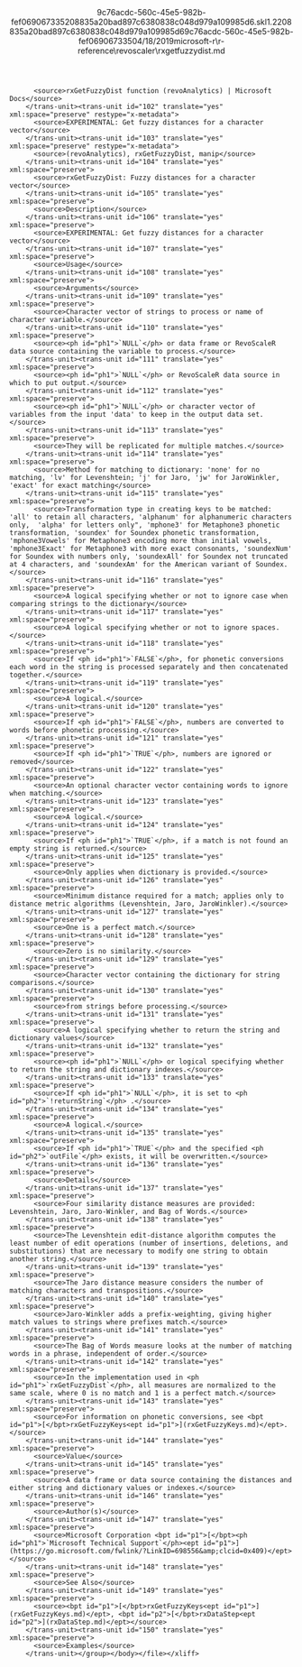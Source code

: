 <?xml version="1.0"?><xliff version="1.2" xmlns="urn:oasis:names:tc:xliff:document:1.2" xmlns:xsi="http://www.w3.org/2001/XMLSchema-instance" xsi:schemaLocation="urn:oasis:names:tc:xliff:document:1.2 xliff-core-1.2-transitional.xsd"><file datatype="xml" original="rxgetfuzzydist.md" source-language="en-US" target-language="en-US"><header><tool tool-id="mdxliff" tool-name="mdxliff" tool-version="1.0-d1654b2" tool-company="Microsoft" /><xliffext:skl_file_name xmlns:xliffext="urn:microsoft:content:schema:xliffextensions">9c76acdc-560c-45e5-982b-fef069067335208835a20bad897c6380838c048d979a109985d6.skl</xliffext:skl_file_name><xliffext:version xmlns:xliffext="urn:microsoft:content:schema:xliffextensions">1.2</xliffext:version><xliffext:ms.openlocfilehash xmlns:xliffext="urn:microsoft:content:schema:xliffextensions">208835a20bad897c6380838c048d979a109985d6</xliffext:ms.openlocfilehash><xliffext:ms.sourcegitcommit xmlns:xliffext="urn:microsoft:content:schema:xliffextensions">9c76acdc-560c-45e5-982b-fef069067335</xliffext:ms.sourcegitcommit><xliffext:ms.lasthandoff xmlns:xliffext="urn:microsoft:content:schema:xliffextensions">04/18/2019</xliffext:ms.lasthandoff><xliffext:ms.openlocfilepath xmlns:xliffext="urn:microsoft:content:schema:xliffextensions">microsoft-r\r-reference\revoscaler\rxgetfuzzydist.md</xliffext:ms.openlocfilepath></header><body><group id="content" extype="content"><trans-unit id="101" translate="yes" xml:space="preserve" restype="x-metadata">
          <source>rxGetFuzzyDist function (revoAnalytics) | Microsoft Docs</source>
        </trans-unit><trans-unit id="102" translate="yes" xml:space="preserve" restype="x-metadata">
          <source>EXPERIMENTAL: Get fuzzy distances for a character vector</source>
        </trans-unit><trans-unit id="103" translate="yes" xml:space="preserve" restype="x-metadata">
          <source>(revoAnalytics), rxGetFuzzyDist, manip</source>
        </trans-unit><trans-unit id="104" translate="yes" xml:space="preserve">
          <source>rxGetFuzzyDist: Fuzzy distances for a character vector</source>
        </trans-unit><trans-unit id="105" translate="yes" xml:space="preserve">
          <source>Description</source>
        </trans-unit><trans-unit id="106" translate="yes" xml:space="preserve">
          <source>EXPERIMENTAL: Get fuzzy distances for a character vector</source>
        </trans-unit><trans-unit id="107" translate="yes" xml:space="preserve">
          <source>Usage</source>
        </trans-unit><trans-unit id="108" translate="yes" xml:space="preserve">
          <source>Arguments</source>
        </trans-unit><trans-unit id="109" translate="yes" xml:space="preserve">
          <source>Character vector of strings to process or name of character variable.</source>
        </trans-unit><trans-unit id="110" translate="yes" xml:space="preserve">
          <source><ph id="ph1">`NULL`</ph> or data frame or RevoScaleR data source containing the variable to process.</source>
        </trans-unit><trans-unit id="111" translate="yes" xml:space="preserve">
          <source><ph id="ph1">`NULL`</ph> or RevoScaleR data source in which to put output.</source>
        </trans-unit><trans-unit id="112" translate="yes" xml:space="preserve">
          <source><ph id="ph1">`NULL`</ph> or character vector of variables from the input 'data' to keep in the output data set.</source>
        </trans-unit><trans-unit id="113" translate="yes" xml:space="preserve">
          <source>They will be replicated for multiple matches.</source>
        </trans-unit><trans-unit id="114" translate="yes" xml:space="preserve">
          <source>Method for matching to dictionary: 'none' for no matching, 'lv' for Levenshtein; 'j' for Jaro, 'jw' for JaroWinkler,  'exact' for exact matching</source>
        </trans-unit><trans-unit id="115" translate="yes" xml:space="preserve">
          <source>Transformation type in creating keys to be matched: 'all' to retain all characters, 'alphanum' for alphanumeric characters only,  'alpha' for letters only", 'mphone3' for Metaphone3 phonetic transformation, 'soundex' for Soundex phonetic transformation,  'mphone3Vowels' for Metaphone3 encoding more than initial vowels, 'mphone3Exact' for Metaphone3 with more exact consonants, 'soundexNum' for Soundex with numbers only, 'soundexAll' for Soundex not truncated at 4 characters, and 'soundexAm' for the American variant of Soundex.</source>
        </trans-unit><trans-unit id="116" translate="yes" xml:space="preserve">
          <source>A logical specifying whether or not to ignore case when comparing strings to the dictionary</source>
        </trans-unit><trans-unit id="117" translate="yes" xml:space="preserve">
          <source>A logical specifying whether or not to ignore spaces.</source>
        </trans-unit><trans-unit id="118" translate="yes" xml:space="preserve">
          <source>If <ph id="ph1">`FALSE`</ph>, for phonetic conversions each word in the string is processed separately and then concatenated together.</source>
        </trans-unit><trans-unit id="119" translate="yes" xml:space="preserve">
          <source>A logical.</source>
        </trans-unit><trans-unit id="120" translate="yes" xml:space="preserve">
          <source>If <ph id="ph1">`FALSE`</ph>, numbers are converted to words before phonetic processing.</source>
        </trans-unit><trans-unit id="121" translate="yes" xml:space="preserve">
          <source>If <ph id="ph1">`TRUE`</ph>, numbers are ignored or removed</source>
        </trans-unit><trans-unit id="122" translate="yes" xml:space="preserve">
          <source>An optional character vector containing words to ignore when matching.</source>
        </trans-unit><trans-unit id="123" translate="yes" xml:space="preserve">
          <source>A logical.</source>
        </trans-unit><trans-unit id="124" translate="yes" xml:space="preserve">
          <source>If <ph id="ph1">`TRUE`</ph>, if a match is not found an empty string is returned.</source>
        </trans-unit><trans-unit id="125" translate="yes" xml:space="preserve">
          <source>Only applies when dictionary is provided.</source>
        </trans-unit><trans-unit id="126" translate="yes" xml:space="preserve">
          <source>Minimum distance required for a match; applies only to distance metric algorithms (Levenshtein, Jaro, JaroWinkler).</source>
        </trans-unit><trans-unit id="127" translate="yes" xml:space="preserve">
          <source>One is a perfect match.</source>
        </trans-unit><trans-unit id="128" translate="yes" xml:space="preserve">
          <source>Zero is no similarity.</source>
        </trans-unit><trans-unit id="129" translate="yes" xml:space="preserve">
          <source>Character vector containing the dictionary for string comparisons.</source>
        </trans-unit><trans-unit id="130" translate="yes" xml:space="preserve">
          <source>from strings before processing.</source>
        </trans-unit><trans-unit id="131" translate="yes" xml:space="preserve">
          <source>A logical specifying whether to return the string and dictionary values</source>
        </trans-unit><trans-unit id="132" translate="yes" xml:space="preserve">
          <source><ph id="ph1">`NULL`</ph> or logical specifying whether to return the string and dictionary indexes.</source>
        </trans-unit><trans-unit id="133" translate="yes" xml:space="preserve">
          <source>If <ph id="ph1">`NULL`</ph>, it is set to <ph id="ph2">`!returnString`</ph> .</source>
        </trans-unit><trans-unit id="134" translate="yes" xml:space="preserve">
          <source>A logical.</source>
        </trans-unit><trans-unit id="135" translate="yes" xml:space="preserve">
          <source>If <ph id="ph1">`TRUE`</ph> and the specified <ph id="ph2">`outFile`</ph> exists, it will be overwritten.</source>
        </trans-unit><trans-unit id="136" translate="yes" xml:space="preserve">
          <source>Details</source>
        </trans-unit><trans-unit id="137" translate="yes" xml:space="preserve">
          <source>Four similarity distance measures are provided: Levenshtein, Jaro, Jaro-Winkler, and Bag of Words.</source>
        </trans-unit><trans-unit id="138" translate="yes" xml:space="preserve">
          <source>The Levenshtein edit-distance algorithm computes the least number of edit operations (number of insertions, deletions, and substitutions) that are necessary to modify one string to obtain another string.</source>
        </trans-unit><trans-unit id="139" translate="yes" xml:space="preserve">
          <source>The Jaro distance measure considers the number of matching characters and transpositions.</source>
        </trans-unit><trans-unit id="140" translate="yes" xml:space="preserve">
          <source>Jaro-Winkler adds a prefix-weighting, giving higher match values to strings where prefixes match.</source>
        </trans-unit><trans-unit id="141" translate="yes" xml:space="preserve">
          <source>The Bag of Words measure looks at the number of matching words in a phrase, independent of order.</source>
        </trans-unit><trans-unit id="142" translate="yes" xml:space="preserve">
          <source>In the implementation used in <ph id="ph1">`rxGetFuzzyDist`</ph>, all measures are normalized to the same scale, where 0 is no match and 1 is a perfect match.</source>
        </trans-unit><trans-unit id="143" translate="yes" xml:space="preserve">
          <source>For information on phonetic conversions, see <bpt id="p1">[</bpt>rxGetFuzzyKeys<ept id="p1">](rxGetFuzzyKeys.md)</ept>.</source>
        </trans-unit><trans-unit id="144" translate="yes" xml:space="preserve">
          <source>Value</source>
        </trans-unit><trans-unit id="145" translate="yes" xml:space="preserve">
          <source>A data frame or data source containing the distances and either string and dictionary values or indexes.</source>
        </trans-unit><trans-unit id="146" translate="yes" xml:space="preserve">
          <source>Author(s)</source>
        </trans-unit><trans-unit id="147" translate="yes" xml:space="preserve">
          <source>Microsoft Corporation <bpt id="p1">[</bpt><ph id="ph1">`Microsoft Technical Support`</ph><ept id="p1">](https://go.microsoft.com/fwlink/?LinkID=698556&amp;clcid=0x409)</ept></source>
        </trans-unit><trans-unit id="148" translate="yes" xml:space="preserve">
          <source>See Also</source>
        </trans-unit><trans-unit id="149" translate="yes" xml:space="preserve">
          <source><bpt id="p1">[</bpt>rxGetFuzzyKeys<ept id="p1">](rxGetFuzzyKeys.md)</ept>, <bpt id="p2">[</bpt>rxDataStep<ept id="p2">](rxDataStep.md)</ept></source>
        </trans-unit><trans-unit id="150" translate="yes" xml:space="preserve">
          <source>Examples</source>
        </trans-unit></group></body></file></xliff>